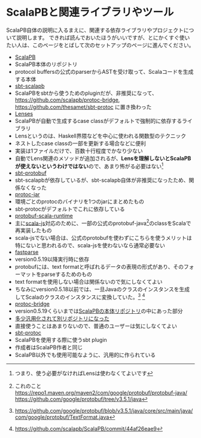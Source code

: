 # ScalaPBと関連ライブラリやツール

ScalaPB自体の説明に入るまえに、関連する依存ライブラリやプロジェクトについて説明します。
できれば読んでおいたほうがいいですが、とにかくすぐ使いたい人は、このページをとばして次のセットアップのページに進んでください。


- [ScalaPB](https://github.com/scalapb/ScalaPB)
 - ScalaPB本体のリポジトリ
 - protocol buffersの公式のparserからASTを受け取って、Scalaコードを生成する本体
- [sbt-scalapb](https://github.com/scalapb/sbt-scalapb)
 - ScalaPBをsbtから使うためのpluginだが、非推奨になって、 <https://github.com/scalapb/protoc-bridge>, <https://github.com/thesamet/sbt-protoc> に置き換わった
- [Lenses](https://github.com/scalapb/Lenses)
 - ScalaPBが自動で生成するcase classがデフォルトで強制的に依存するライブラリ
 - Lensというのは、Haskell界隈などを中心に使われる関数型のテクニック
 - ネストしたcase classの一部を更新する場合などに便利
 - 実装は1ファイルだけで、百数十行程度でかなり少ない
 - 自動でLens関連のメソッドが追加されるが、**Lensを理解しないとScalaPBが使えないというわけではない**ので、あまり怖がる必要はない[^lens]
- [sbt-protobuf](https://github.com/sbt/sbt-protobuf)
 - sbt-scalapbが依存しているが、sbt-scalapb自体が非推奨になったため、関係なくなった
- [protoc-jar](https://github.com/os72/protoc-jar)
 - 環境ごとのprotocのバイナリを1つのjarにまとめたもの
 - sbt-protocがデフォルトでこれに依存している
- [protobuf-scala-runtime](https://github.com/scalapb/protobuf-scala-runtime)
 - 主に[scala-js](https://www.scala-js.org/)対応のために、一部の公式のprotobuf-java[^protobuf-java]のclassをScalaで再実装したもの
 - scala-jsでない場合は、公式のprotobufを使わずにこちらを使うメリットは特にないと思われるので、scala-jsを使わないなら通常必要ない
- [fastparse](https://github.com/lihaoyi/fastparse)
 - version0.5.19以降実行時に依存
 - protobufには、text formatと呼ばれるデータの表現の形式があり、そのフォーマットをparseするためのもの
 - text formatを使用しない場合は関係ないので気にしなくてよい
 - ちなみにversion0.5.18以前では、一旦Javaのクラスのインスタンスを生成してScalaのクラスのインスタンスに変換していた。[^java-text-format-1] [^java-text-format-2]
- [protoc-bridge](https://github.com/scalapb/protoc-bridge)
 - version0.5.19くらいまでは[ScalaPBの本体リポジトリ](https://github.com/scalapb/ScalaPB)の中にあった部分
 - [多少汎用化されて別リポジトリになった](https://github.com/scalapb/ScalaPB/commit/ad6253260f474d)
 - 直接使うことはあまりないので、普通のユーザーは気にしなくてよい
- [sbt-protoc](https://github.com/thesamet/sbt-protoc)
 - ScalaPBを使用する際に使うsbt plugin
 - 作成者はScalaPB作者と同じ
 - ScalaPB以外でも使用可能なように、汎用的に作られている

[^scalapb-and-plugin]: 単にクロスビルドやScalaのversionの都合上、リポジトリが分かれていたほうがいい、という判断だと思われる
[^lens]: つまり、使う必要がなければLensは使わなくてよいです
[^protobuf-java]: これのこと https://repo1.maven.org/maven2/com/google/protobuf/protobuf-java/ https://github.com/google/protobuf/tree/v3.5.1/java
[^java-text-format-1]: https://github.com/google/protobuf/blob/v3.5.1/java/core/src/main/java/com/google/protobuf/TextFormat.java
[^java-text-format-2]: https://github.com/scalapb/ScalaPB/commit/44af26eae9
